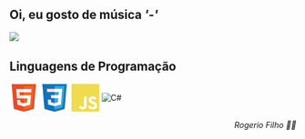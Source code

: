 ## Oi, eu gosto de música *'-'*

<div>
	<img height="200em" src="https://github-readme-stats.vercel.app/api?username=rogeriofilhoO&count_private=true&theme=dark#gh-dark-mode-only"/>
</div>

## Linguagens de Programação

<div>
	<div>
		<img align="center" width="50em" alt="Html" src="https://raw.githubusercontent.com/devicons/devicon/master/icons/html5/html5-original.svg">
		<img align="center" width="50em" alt="CSS" src="https://raw.githubusercontent.com/devicons/devicon/master/icons/css3/css3-original.svg">
		<img align="center" width="50em" alt="javascript" src="https://raw.githubusercontent.com/devicons/devicon/master/icons/javascript/javascript-plain.svg">
        	<img align="center" width="52em" alt="C#" src="https://cdn.jsdelivr.net/gh/devicons/devicon/icons/csharp/csharp-original.svg" />
	</div>
	<div>
		<p align="right"><i>Rogerio Filho 🤸‍♂️</i></p>
	</div>
 </div>
	
	

